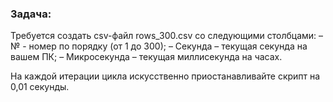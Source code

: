 ### Задача: 
Требуется создать csv-файл rows_300.csv со следующими столбцами:
– № - номер по порядку (от 1 до 300);
– Секунда – текущая секунда на вашем ПК;
– Микросекунда – текущая миллисекунда на часах.

На каждой итерации цикла искусственно приостанавливайте скрипт на 0,01 секунды.
